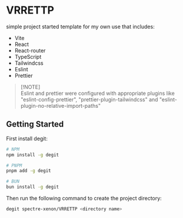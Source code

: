 # VRRETTP

simple project started template for my own use that includes:

- Vite
- React
- React-router
- TypeScript
- Tailwindcss
- Eslint
- Prettier
> \[!NOTE]\
> Eslint and prettier were configured with appropriate plugins like "eslint-config-prettier", "prettier-plugin-tailwindcss" and "eslint-plugin-no-relative-import-paths"


## Getting Started

First install degit:

```bash
# NPM
npm install -g degit

# PNPM
pnpm add -g degit

# BUN
bun install -g degit
```
Then run the following command to create the project directory:

```bash
degit spectre-xenon/VRRETTP <directory name>
```
